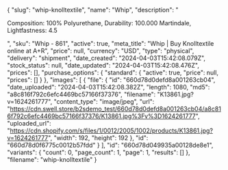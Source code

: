 {
  "slug": "whip-knolltextile",
  "name": "Whip",
  "description": "<p>Composition: 100% Polyurethane, Durability: 100.000 Martindale, Lightfastness: 4.5</p>",
  "sku": "Whip - 861",
  "active": true,
  "meta_title": "Whip | Buy Knolltextile online at A+R",
  "price": null,
  "currency": "USD",
  "type": "physical",
  "delivery": "shipment",
  "date_created": "2024-04-03T15:42:08.079Z",
  "stock_status": null,
  "date_updated": "2024-04-03T15:42:08.476Z",
  "prices": [],
  "purchase_options": {
    "standard": {
      "active": true,
      "price": null,
      "prices": []
    }
  },
  "images": [
    {
      "file": {
        "id": "660d78d0defd8a001263cb04",
        "date_uploaded": "2024-04-03T15:42:08.382Z",
        "length": 1080,
        "md5": "a8c816f792c6efc4469bc57166f37376",
        "filename": "K13861.jpg?v=1624261777",
        "content_type": "image/jpeg",
        "url": "https://cdn.swell.store/b2sdemo_test/660d78d0defd8a001263cb04/a8c816f792c6efc4469bc57166f37376/K13861.jpg%3Fv%3D1624261777",
        "uploaded_url": "https://cdn.shopify.com/s/files/1/0012/2005/1002/products/K13861.jpg?v=1624261777",
        "width": 192,
        "height": 192
      },
      "id": "660d78d0f6775c0012b57fdd"
    }
  ],
  "id": "660d78d049935a00128de8e1",
  "variants": {
    "count": 0,
    "page_count": 1,
    "page": 1,
    "results": []
  },
  "filename": "whip-knolltextile"
}